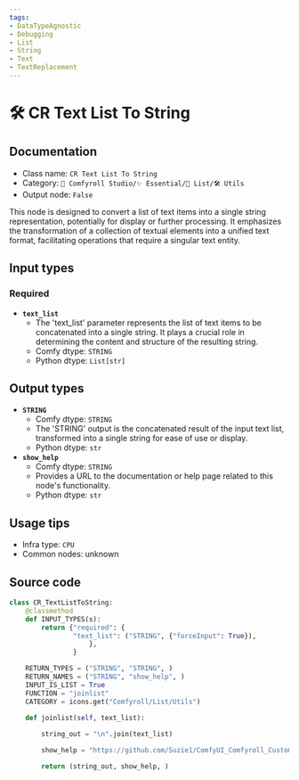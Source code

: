 ```yaml
---
tags:
- DataTypeAgnostic
- Debugging
- List
- String
- Text
- TextReplacement
---
```


# 🛠️ CR Text List To String
## Documentation
- Class name: `CR Text List To String`
- Category: `🧩 Comfyroll Studio/✨ Essential/📜 List/🛠️ Utils`
- Output node: `False`

This node is designed to convert a list of text items into a single string representation, potentially for display or further processing. It emphasizes the transformation of a collection of textual elements into a unified text format, facilitating operations that require a singular text entity.
## Input types
### Required
- **`text_list`**
    - The 'text_list' parameter represents the list of text items to be concatenated into a single string. It plays a crucial role in determining the content and structure of the resulting string.
    - Comfy dtype: `STRING`
    - Python dtype: `List[str]`
## Output types
- **`STRING`**
    - Comfy dtype: `STRING`
    - The 'STRING' output is the concatenated result of the input text list, transformed into a single string for ease of use or display.
    - Python dtype: `str`
- **`show_help`**
    - Comfy dtype: `STRING`
    - Provides a URL to the documentation or help page related to this node's functionality.
    - Python dtype: `str`
## Usage tips
- Infra type: `CPU`
- Common nodes: unknown


## Source code
```python
class CR_TextListToString:
    @classmethod
    def INPUT_TYPES(s):
        return {"required": {
                "text_list": ("STRING", {"forceInput": True}),
                    },
                }

    RETURN_TYPES = ("STRING", "STRING", )
    RETURN_NAMES = ("STRING", "show_help", )
    INPUT_IS_LIST = True    
    FUNCTION = "joinlist"
    CATEGORY = icons.get("Comfyroll/List/Utils")

    def joinlist(self, text_list):
    
        string_out = "\n".join(text_list)

        show_help = "https://github.com/Suzie1/ComfyUI_Comfyroll_CustomNodes/wiki/List-Nodes#cr-text-list-to-string"

        return (string_out, show_help, )

```
